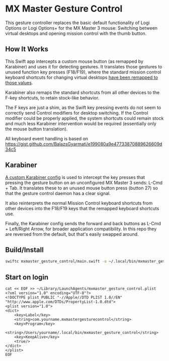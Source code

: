 # MX Master Gesture Control

This gesture controller replaces the basic default functionality of Logi Options or Logi Options+ for the MX Master 3 mouse: Switching between virtual desktops and opening mission control with the thumb button.

## How It Works

This Swift app intercepts a custom mouse button (as remapped by Karabiner) and uses it for detecting gestures. It translates those gestures to unused function key presses (F18/F19), where the standard mission control keyboard shortcuts for changing virtual desktops [have been remapped to those values](./remapped_keyboard_shortcuts.png).

Karabiner also remaps the standard shortcuts from all other devices to the F-key shortcuts, to retain stock-like behavior.

The F keys are just a shim, as the Swift key pressing events do not seem to correctly send Control modifiers for desktop switching. If the Control modifier could be properly applied, the system shortcuts could remain stock and much less Karabiner intervention would be required (essentially only the mouse button translation).

All keyboard event handling is based on https://gist.github.com/BalazsGyarmati/e199080a9e47733870889626609d34c5

## Karabiner

[A custom Karabiner config](./karabiner.json) is used to intercept the key presses that pressing the gesture button on an unconfigured MX Master 3 sends: L-Cmd + Tab. It translates these to an unused mouse button press (button 27) so that the gesture control daemon has a clear signal.

It also reinterprets the normal Mission Control keyboard shortcuts from other devices into the F18/F19 keys that the remapped keyboard shortcuts use.

Finally, the Karabiner config sends the forward and back buttons as L-Cmd + Left/Right Arrow, for broader application compatibility. In this repo they are reversed from the default, but that's easily swapped around.

## Build/Install

```bash
swiftc mxmaster_gesture_control/main.swift -o ~/.local/bin/mxmaster_gesture_control
```

## Start on login

```
cat << EOF >> ~/Library/LaunchAgents/mxmaster_gesture_control.plist
<?xml version="1.0" encoding="UTF-8"?>
<!DOCTYPE plist PUBLIC "-//Apple//DTD PLIST 1.0//EN" "http://www.apple.com/DTDs/PropertyList-1.0.dtd">
<plist version="1.0">
<dict>
    <key>Label</key>
    <string>com.yourname.mxmastergesturecontrol</string>
    <key>Program</key>
    <string>/Users/yourname/.local/bin/mxmaster_gesture_control</string>
    <key>KeepAlive</key>
    <true/>
</dict>
</plist>
EOF
```
